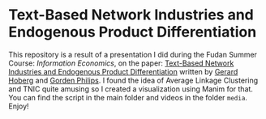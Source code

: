# Text-Based Network Industries and Endogenous Product Differentiation

This repository is a result of a presentation I did during the Fudan Summer Course: *Information Economics*, on the paper:
<a href="https://faculty.tuck.dartmouth.edu/images/uploads/faculty/gordon-phillips/text-based-network-industries-endogenous-product-differentiation.pdf" style="text-decoration: underline;">Text-Based Network Industries and
Endogenous Product Differentiation</a> written by <a href="https://faculty.marshall.usc.edu/Gerard-Hoberg/" style="text-decoration: underline;">Gerard Hoberg</a> and <a href="https://tuck.dartmouth.edu/faculty/faculty-directory/gordon-phillips" style="text-decoration: underline;">Gorden Philips</a>. I found the idea of Average Linkage Clustering and TNIC quite amusing so I created a visualization using Manim for that. You can find the script in the main folder and videos in the folder `media`. Enjoy!
